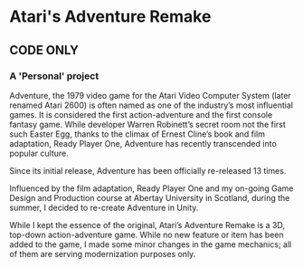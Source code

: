 # Atari's Adventure Remake
## CODE ONLY
### A 'Personal' project
Adventure, the 1979 video game for the Atari Video Computer System (later renamed Atari 2600) is often named as one of the industry’s most influential games. It is considered the first action-adventure and the first console fantasy game. While developer Warren Robinett’s secret room not the first such Easter Egg, thanks to the climax of Ernest Cline’s book and film adaptation, Ready Player One, Adventure has recently transcended into popular culture.

Since its initial release, Adventure has been officially re-released 13 times. 

Influenced by the film adaptation, Ready Player One and my on-going Game Design and Production course at Abertay University in Scotland, during the summer, I decided to re-create Adventure in Unity.

While I kept the essence of the original, Atari’s Adventure Remake is a 3D, top-down action-adventure game. While no new feature or item has been added to the game, I made some minor changes in the game mechanics; all of them are serving modernization purposes only.
